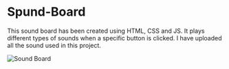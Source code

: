 # Spund-Board
This sound board has been created using HTML, CSS and JS. It plays different types of sounds when a specific button is clicked. I have uploaded all the sound used in this project.

![Sound Board](https://user-images.githubusercontent.com/97402437/159173769-d3486541-b87a-4389-a0b8-1c4cb629e61a.png)
